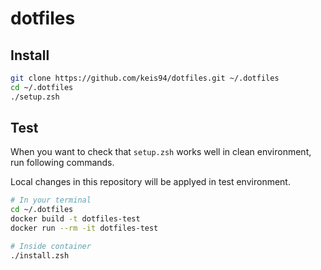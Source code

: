 # dotfiles

## Install

```zsh
git clone https://github.com/keis94/dotfiles.git ~/.dotfiles
cd ~/.dotfiles
./setup.zsh
```

## Test

When you want to check that `setup.zsh` works well in clean environment, run following commands.

Local changes in this repository will be applyed in test environment.

```zsh
# In your terminal
cd ~/.dotfiles
docker build -t dotfiles-test
docker run --rm -it dotfiles-test

# Inside container
./install.zsh
```

